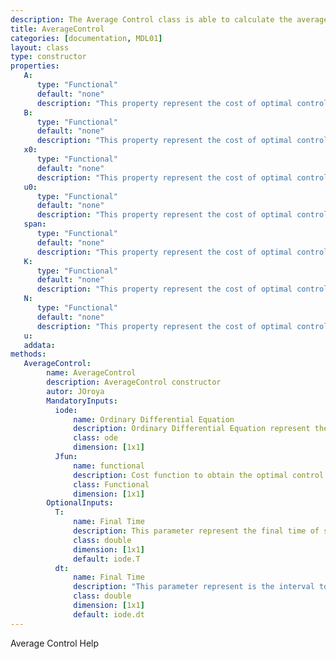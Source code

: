 ```yaml
---
description: The Average Control class is able to calculate the average control given the matrices that depend on the parameter. It has as parameter the state where you want to take all the equations that depend on the parameters.
title: AverageControl
categories: [documentation, MDL01]
layout: class
type: constructor
properties:
   A: 
      type: "Functional"
      default: "none"
      description: "This property represent the cost of optimal control"
   B: 
      type: "Functional"
      default: "none"
      description: "This property represent the cost of optimal control"
   x0: 
      type: "Functional"
      default: "none"
      description: "This property represent the cost of optimal control"
   u0: 
      type: "Functional"
      default: "none"
      description: "This property represent the cost of optimal control"
   span: 
      type: "Functional"
      default: "none"
      description: "This property represent the cost of optimal control"
   K: 
      type: "Functional"
      default: "none"
      description: "This property represent the cost of optimal control"
   N: 
      type: "Functional"
      default: "none"
      description: "This property represent the cost of optimal control"
   u: 
   addata: 
methods:
   AverageControl:
        name: AverageControl
        description: AverageControl constructor
        autor: JOroya
        MandatoryInputs:   
          iode: 
              name: Ordinary Differential Equation 
              description: Ordinary Differential Equation represent the constrain to minimization the functional 
              class: ode
              dimension: [1x1]
          Jfun: 
              name: functional
              description: Cost function to obtain the optimal control 
              class: Functional
              dimension: [1x1]        
        OptionalInputs:
          T:
              name: Final Time 
              description: This parameter represent the final time of simulation.  
              class: double
              dimension: [1x1]
              default: iode.T 
          dt:
              name: Final Time 
              description: "This parameter represent is the interval to interpolate the control u and state y to obtain the functional"
              class: double
              dimension: [1x1]
              default: iode.dt
---
```


Average Control Help

